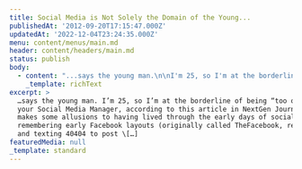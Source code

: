 ```yaml
---
title: Social Media is Not Solely the Domain of the Young...
publishedAt: '2012-09-20T17:15:47.000Z'
updatedAt: '2022-12-04T23:24:35.000Z'
menu: content/menus/main.md
header: content/headers/main.md
status: publish
body:
  - content: "...says the young man.\n\nI'm 25, so I'm at the borderline of being \"too old\" to be your Social Media Manager, according to [this article in NextGen Journal](http://nextgenjournal.com/2012/07/why-every-social-media-manager-should-be-under-25/).\n\nShe makes some allusions to having lived through the early days of social, from remembering early Facebook layouts (originally called TheFacebook, remember?) and texting 40404 to post to Twitter (on my feature phone, I do recall). But what does any of this have to do with using social for marketing?\n\n<ExtendedQuote citation=\"\">\n  You might argue that everyone, regardless of age, was along for the ride, or at least everyone under the age of 30. I'm not saying they weren't, but we spent our adolescence growing up with social media. We were around long enough to see how life worked without it but had it thrown upon us at an age where the ways to make the best/correct use of it came most naturally to us. No one else will ever be able to have as clear an understanding of these services, no matter how much they may think they do.\n</ExtendedQuote>\n\nReally? Social people take quite easily to social technologies and social processes. At a basic level, if you like talking to people, you're going to like social media.\n\nWhich is why social media doesn't necessarily come easy to me. I love it, I love the community and the engagement that happens on the social web, but I'm not a naturally social person, so I've had to be much more intentional about my personal and professional use of social. This has a lot more to do with temperament than age. There are plenty of adults in the tech and marketing worlds much older than 25 (or 30) who have taken to social as easily as those who've grown up with it.\n\nShe also underestimates the amount of work it takes to go from managing a small social circle of your close fiends and relatives to managing a community that could number in the thousands to hundreds of thousands. You have to deal with much more complicated scenarios than you're used to as a person, things that can have long-lasting impact on a brand image. This is not something to be taken lightly. There is a process that you have to go through\n\nShe does say some things I agree with:\n\n<ExtendedQuote citation=\"\">\n  Yet, every time I see a job posting for a Social Media Manager/Associate/etc. and find the employer is looking for five to ten years of direct experience, I wonder why they don\x92t realize the candidates who are in fact best suited for the position actually aren\x92t old enough to have that much experience. It is silly for companies to be asking for people who have been around that long in social media when social media itself has barely been around that long (we could consider the beginning of blogging as the \"beginning of social media,\" but that's really only part of what they're looking for). Companies are still in process of shifting their expectations of what social is and how to use it that will still have lingering relics from the old way sitting around.\n</ExtendedQuote>\n\nAnd this is really what she's getting at and should have been the focus of her piece: those who used social media socially need to bring that \"I am a person\" mentality to social for brands.\n\nAt its core, a brand is a person - [watch this clip from The Corporation](http://www.youtube.com/watch?v=wkygXc9IM5U\\&feature=player_detailpage#t=135s). People have feelings towards companies, like they're people in our lives (kind of gives Romney's line about \"corporations are people\" a new look). And social media managers who understand how to be social on social media are the best ones for the job.\n\nAnd often, this will be younger people, but that shouldn't be a criteria.\n"
    _template: richText
excerpt: >
  …says the young man. I’m 25, so I’m at the borderline of being “too old” to be
  your Social Media Manager, according to this article in NextGen Journal. She
  makes some allusions to having lived through the early days of social, from
  remembering early Facebook layouts (originally called TheFacebook, remember?)
  and texting 40404 to post \[…]
featuredMedia: null
_template: standard
---
```


